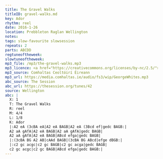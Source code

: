 ```yaml
---
title: The Gravel Walks
titleID: gravel-walks.md
key: Ador
rhythm: reel
date: 2016-1-26
location: Prebbleton Raglan Wellington
notes:
tags: slow-favourite slowsession
repeats: 2
parts: ABCDD
regtuneoftheweek:
slowtuneoftheweek:
mp3_file: /mp3/the-gravel-walks.mp3
mp3_licence: <a href="https://creativecommons.org/licenses/by-nc/2.5/">CC-BY-NC-2.5</a>
mp3_source: Comhaltas Ceoltóirí Éireann
mp3_url: https://media.comhaltas.ie/audio/fs3/wip/GeorgeWhites.mp3
abc_source: The Session
abc_url: https://thesession.org/tunes/42
source: Wellington
abc: |
  X: 1
  T: The Gravel Walks
  R: reel
  M: 4/4
  L: 1/8
  K: Ador
  |:A2 eA (3cBA eA|A2 eA BAGB|A2 eA (3Bcd ef|gedc BAGB:|
  A2 aA gAfA|A2 eA BAGB|A2 aA gAfA|gedc BAGB|
  A2 aA gAfA|A2 eA BAGB|ABcd efga|gedc BAGB|
  |:(3cBA BG A2 AB|cAAd BAGB|(3cBA BG ABcd|efge dBGB:|
  |:c2 gc acgc|c2 gc BAGB|c2 gc acga|gedc BAGB|
  c2 gc acgc|c2 gc BAGB|ABcd efga|gedc BAGB:|
---
```

